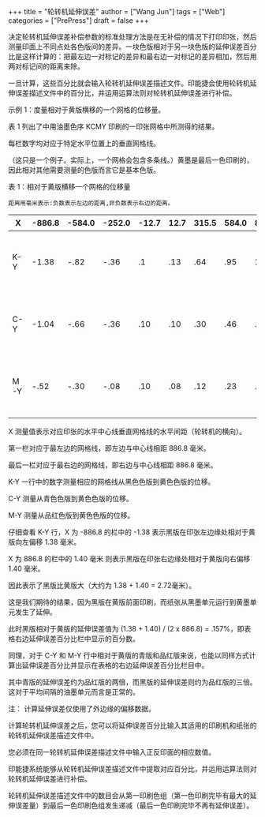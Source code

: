 +++
title = "轮转机延伸误差"
author = ["Wang Jun"]
tags = ["Web"]
categories = ["PrePress"]
draft = false
+++

决定轮转机延伸误差补偿参数的标准处理方法是在无补偿的情况下打印印张，然后测量印面上不同点处各色版间的差异。一块色版相对于另一块色版的延伸误差百分比是这样计算的：把最左边一对标记的差异和最右边一对标记的差异相加，然后用两对标记间的距离来除。

一旦计算，这些百分比就会输入轮转机延伸误差描述文件。印能捷会使用轮转机延伸误差描述文件中的百分比，并运用运算法则对轮转机延伸误差进行补偿。

<!--more-->

示例 1：度量相对于黄版横移的一个网格的位移量。

表 1 列出了中用油墨色序 KCMY 印刷的一印张网格中所测得的结果。

每栏数字均对应于特定水平位置上的垂直网格线。

（这只是一个例子。实际上，一个网格会包含多条线。）黄墨是最后一色印刷的，因此相对其他需要测量的色版而言它是基本色版。

表 1：相对于黄版横移一个网格的位移量

```text
距离用毫米表示:负数表示左边的距离,非负数表示右边的距离。
```

| X   | -886.8 | -584.0 | -252.0 | -12.7 | 12.7 | 315.5 | 584.0 | 886.8 | 无                                 |
|-----|--------|--------|--------|-------|------|-------|-------|-------|-----------------------------------|
| K-Y | -1.38  | -.82   | -.36   | .1    | .13  | .64   | .95   | 1.40  | (1.38 + 1.40)/(2 x 886.8) = 0.157% |
| C-Y | -1.04  | -.66   | -.36   | .10   | .10  | .30   | .46   | .78   | (1.04 + 0.78)/(2 x 886.8) = 0.103% |
| M-Y | -.52   | -.30   | -.08   | .10   | .08  | .12   | .23   | .40   | (.52 + .40)/(2 x 886.8) = .052%    |

X 测量值表示对应印张的水平中心线垂直网格线的水平间距（轮转机的横向）。

第一栏对应于最左边的网格线，即左边与中心线相距 886.8 毫米。

最后一栏对应于最右边的网格线，即右边与中心线相距 886.8 毫米。

K-Y 一行中的数字测量相应的网格线从黑色色版到黄色色版的位移。

C-Y 测量从青色色版到黄色色版的位移。

M-Y 测量从品红色版到黄色色版的位移。

仔细查看 K-Y 行，X 为 -886.8 的栏中的 -1.38 表示黑版在印张左边缘处相对于黄版向左偏移 1.38 毫米。

X 为 886.8 的栏中的 1.40 毫米 则表示黑版在印张右边缘处相对于黄版向右偏移 1.40 毫米。

因此表示了黑版比黄版大（大约为 1.38 + 1.40 = 2.72毫米）。

这是我们期待的结果，因为黑版在黄版前面印刷，而纸张从黑墨单元运行到黄墨单元发生了延伸。

此时黑版相对于黄版的延伸误差值为 (1.38 + 1.40) / (2 x 886.8) = .157%，即表格右边延伸误差百分比栏中显示的百分数。

同理，对于 C-Y 和 M-Y 行中相对于黄版的青版和品红版来说，也能以同样方式计算出延伸误差百分比并显示在表格的右边延伸误差百分比栏目中。

其中青版的延伸误差约为品红版的两倍，而黑版的延伸误差则约为品红版的三倍。这对于平均间隔的油墨单元而言是正常的。

注： 计算延伸误差仅使用了外边缘的偏移数据。

计算轮转机延伸误差之后，您可以将延伸误差百分比输入其适用的印刷机和纸张的轮转机延伸误差描述文件中。

您必须在同一轮转机延伸误差描述文件中输入正反印面的相应数值。

印能捷系统能够从轮转机延伸误差描述文件中提取对应百分比，并运用运算法则对轮转机延伸误差进行补偿。

轮转机延伸误差描述文件中的数目会从第一印刷色组（第一色印刷完毕有最大的延伸误差量）到最后一色印刷色组发生递减（最后一色印刷完毕不再有延伸误差）。
